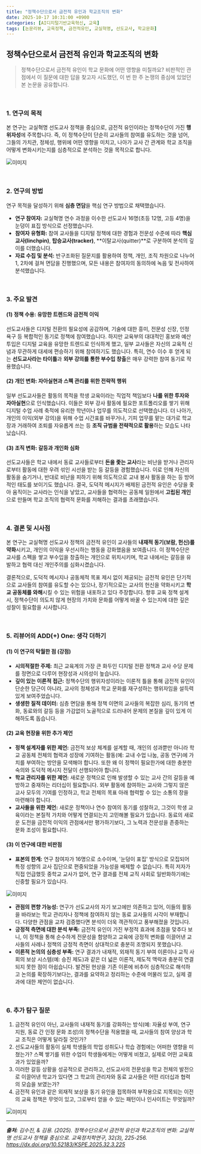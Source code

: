 ```yaml
---
title: "정책수단으로서 금전적 유인과 학교조직의 변화"
date: 2025-10-17 10:31:00 +0900
categories: [AI디지털기반교육혁신, 교육]
tags: [논문리뷰, 교육정책, 금전적유인, 교실혁명, 선도교사, 학교문화]
---
```


## 정책수단으로서 금전적 유인과 학교조직의 변화

> 정책수단으로서 금전적 유인이 학교 문화에 어떤 영향을 미칠까요? 비판적인 관점에서 이 질문에 대한 답을 찾고자 시도했던, 이 번 한 주 논쟁의 중심에 있었던 본 논문을 공유합니다.

<br>

### 1. 연구의 목적

본 연구는 교실혁명 선도교사 정책을 중심으로, 금전적 유인이라는 정책수단이 가진 **행위자성**에 주목합니다. 즉, 이 정책수단이 단순히 교사들의 참여를 유도하는 것을 넘어, 그들의 가치관, 정체성, 행위에 어떤 영향을 미치고, 나아가 교사 간 관계와 학교 조직을 어떻게 변화시키는지를 심층적으로 분석하는 것을 목적으로 합니다.

![이미지](/assets/Monetary-incentives-1.png)

<br>

### 2. 연구의 방법

연구 목적을 달성하기 위해 **심층 면담**을 핵심 연구 방법으로 채택했습니다.

* **연구 참여자:** 교실혁명 연수 과정을 이수한 선도교사 16명(초등 12명, 고등 4명)을 눈덩이 표집 방식으로 선정했습니다.
* **참여자 유형화:** 참여 교사들을 디지털 정책에 대한 경험과 전문성 수준에 따라 **핵심교사(linchpin)**, **탑승교사(tracker)**, **이탈교사(quitter)**로 구분하여 분석의 깊이를 더했습니다.
* **자료 수집 및 분석:** 반구조화된 질문지를 활용하여 정책, 개인, 조직 차원으로 나누어 1, 2차에 걸쳐 면담을 진행했으며, 모든 내용은 참여자의 동의하에 녹음 및 전사하여 분석했습니다.

<br>

### 3. 주요 발견

#### (1) 정책 수용: 유망한 트렌드와 금전적 이익
선도교사들은 디지털 전환의 필요성에 공감하며, 기술에 대한 흥미, 전문성 신장, 인정 욕구 등 복합적인 동기로 정책에 참여했습니다. 하지만 교육부의 대대적인 홍보와 예산 투입은 디지털 교육을 유망한 트렌드로 인식하게 했고, 일부 교사들은 자신의 교육적 신념과 무관하게 대세에 편승하기 위해 참여하기도 했습니다. 특히, 연수 이수 후 얻게 되는 **선도교사라는 타이틀**과 **외부 강의를 통한 부수입 창출**은 매우 강력한 참여 동기로 작용했습니다.

#### (2) 개인 변화: 자아실현과 스펙 관리를 위한 전략적 행위
일부 선도교사들은 활동의 목적을 학생 교육이라는 직업적 책임보다 **나를 위한 투자와 자아실현**으로 인식했습니다. 이들은 외부 강사 활동에 필요한 포트폴리오를 쌓기 위해 디지털 수업 사례 축적에 유리한 학년이나 업무를 의도적으로 선택했습니다. 더 나아가, 개인의 이익(외부 강의)을 위해 수업 시간표를 바꾸거나, 기피 업무를 맡는 대가로 학교장과 거래하여 조퇴를 자유롭게 쓰는 등 **조직 규범을 전략적으로 활용**하는 모습도 나타났습니다.

#### (3) 조직 변화: 갈등과 개인화 심화
선도교사들은 학교 내에서 동료 교사들로부터 **돈을 좇는 교사**라는 비난을 받거나 관리자로부터 활동에 대한 우려 섞인 시선을 받는 등 갈등을 경험했습니다. 이로 인해 자신의 활동을 숨기거나, 반대로 비난을 피하기 위해 의도적으로 교내 봉사 활동을 하는 등 방어적인 태도를 보이기도 했습니다. 결국, 도덕적 메시지가 배제된 금전적 유인은 수당을 좇아 움직이는 교사라는 인식을 낳았고, 교사들을 협력하는 공동체 일원에서 **고립된 개인**으로 만들며 학교 조직의 협력적 문화를 저해하는 결과를 초래했습니다.

<br>

### 4. 결론 및 시사점

본 연구는 교실혁명 선도교사 정책의 금전적 유인이 교사들의 **내재적 동기(보람, 헌신)를 약화**시키고, 개인의 이익을 우선시하는 행동을 강화했음을 보여줍니다. 이 정책수단은 교사를 스펙을 쌓고 부수입을 창출하는 개인으로 위치시키며, 학교 내에서는 갈등을 유발하고 협력 대신 개인주의를 심화시켰습니다.

결론적으로, 도덕적 메시지나 공동체적 목표 제시 없이 제공되는 금전적 유인은 단기적으로 교사들의 참여를 유도할 수는 있으나, 장기적으로는 교사의 헌신을 약화시키고 **학교 공동체를 와해**시킬 수 있는 위험을 내포하고 있다 주장합니다. 향후 교육 정책 설계 시, 정책수단이 의도치 않게 현장의 가치와 문화를 어떻게 바꿀 수 있는지에 대한 깊은 성찰이 필요함을 시사합니다.

<br>

### 5. 리뷰어의 ADD(+) One: 생각 더하기

#### (1) 이 연구의 탁월한 점 (강점)
* **시의적절한 주제:** 최근 교육계의 가장 큰 화두인 디지털 전환 정책과 교사 수당 문제를 정면으로 다루어 현장성과 시의성이 높습니다.
* **깊이 있는 이론적 접근:** 정책수단의 행위자성이라는 이론적 틀을 통해 금전적 유인이 단순한 당근이 아니라, 교사의 정체성과 학교 문화를 재구성하는 행위자임을 설득력 있게 보여주었습니다.
* **생생한 질적 데이터:** 심층 면담을 통해 정책 이면의 교사들의 복잡한 심리, 동기의 변화, 동료와의 갈등 등을 가감없이 노골적으로 드러내어 문제의 본질을 깊이 있게 이해하도록 돕습니다.

#### (2) 교육 현장을 위한 추가 제언
* **정책 설계자를 위한 제언:** 금전적 보상 체계를 설계할 때, 개인의 성과뿐만 아니라 학교 공동체 전체의 협력과 성장에 기여하는 활동(예: 교내 수업 나눔, 공동 연구)에 가치를 부여하는 방안을 모색해야 합니다. 또한 왜 이 정책이 필요한가에 대한 충분한 숙의와 도덕적 메시지 전달이 선행되어야 합니다.
* **학교 관리자를 위한 제언:** 새로운 정책으로 인해 발생할 수 있는 교사 간의 갈등을 예방하고 중재하는 리더십이 필요합니다. 외부 활동에 참여하는 교사와 그렇지 않은 교사 모두의 기여를 인정하고, 학교 전체의 목표 아래 협력할 수 있는 소통의 장을 마련해야 합니다.
* **교사들을 위한 제언:** 새로운 정책이나 연수 참여의 동기를 성찰하고, 그것이 학생 교육이라는 본질적 가치와 어떻게 연결되는지 고민해볼 필요가 있습니다. 동료의 새로운 도전을 금전적 이익의 관점에서만 평가하기보다, 그 노력과 전문성을 존중하는 문화 조성이 필요합니다.

#### (3) 이 연구에 대한 비판점
* **표본의 한계:** 연구 참여자가 16명으로 소수이며, '눈덩이 표집' 방식으로 모집되어 특정 성향의 교사 집단으로 편중되었을 가능성을 배제할 수 없습니다. 특히 저자가 직접 언급했듯 중학교 교사가 없어, 연구 결과를 전체 교직 사회로 일반화하기에는 신중할 필요가 있습니다.

![이미지](/assets/Monetary-incentives-2.png)

* **관점의 편향 가능성:** 연구가 선도교사의 자기 보고에만 의존하고 있어, 이들의 활동을 바라보는 학교 관리자나 정책에 참여하지 않는 동료 교사들의 시각이 부재합니다. 다양한 관점을 교차 검증했다면 분석이 더욱 객관적이고 풍부해졌을 것입니다.
* **긍정적 측면에 대한 분석 부족:** 금전적 유인이 가진 부정적 효과에 초점을 맞추다 보니, 이 정책을 통해 순수하게 전문성을 함양하고 교육에 긍정적 변화를 이끌어낸 교사들의 사례나 정책의 긍정적 측면이 상대적으로 충분히 조명되지 못했습니다.
* **이론적 논의의 심층성 부족:** 연구 결과가 내재적, 외재적 동기 부여 이론이나 교직 사회의 보상 시스템(예: 승진 제도)과 같은 더 넓은 이론적, 제도적 맥락과 충분히 연결되지 못한 점이 아쉽습니다. 발견된 현상을 기존 이론에 비추어 심층적으로 해석하고 논의를 확장하기보다는, 결과를 요약하고 정리하는 수준에 머물러 있고, 실제 결과에 대한 제언이 없습니다.

<br>

### 6. 추가 탐구 질문

1.  금전적 유인이 아닌, 교사들의 내재적 동기를 강화하는 방식(예: 자율성 부여, 연구 지원, 동료 간 인정 문화 조성)의 정책수단을 적용했을 때, 교사들의 참여 양상과 학교 조직은 어떻게 달라질 것인가?
2.  선도교사들의 활동이 실제 학생들의 학업 성취도나 학습 경험에는 어떠한 영향을 미쳤는가? 스펙 쌓기를 위한 수업이 학생들에게는 어떻게 비쳤고, 실제로 어떤 교육효과가 있었을까?
3.  이러한 갈등 상황을 성공적으로 관리하고, 선도교사의 전문성을 학교 전체의 발전으로 이끌어낸 학교가 있다면 그 학교의 관리자와 동료 교사들은 어떤 리더십과 협력의 모습을 보였는가?
4.  금전적 유인과 같은 외재적 보상을 동기 유인을 접목하여 부작용으로 지목되는 이전의 교육 정책은 무엇이 있고, 그로부터 얻을 수 있는 패턴이나 인사이트는 무엇일까?

![이미지](/assets/Monetary-incentives-3.png)

---

_**출처:** 김수진, & 김용. (2025). 정책수단으로서 금전적 유인과 학교조직의 변화: 교실혁명 선도교사 정책을 중심으로. 교육정치학연구, 32(3), 225-256. https://dx.doi.org/10.52183/KSPE.2025.32.3.225_
